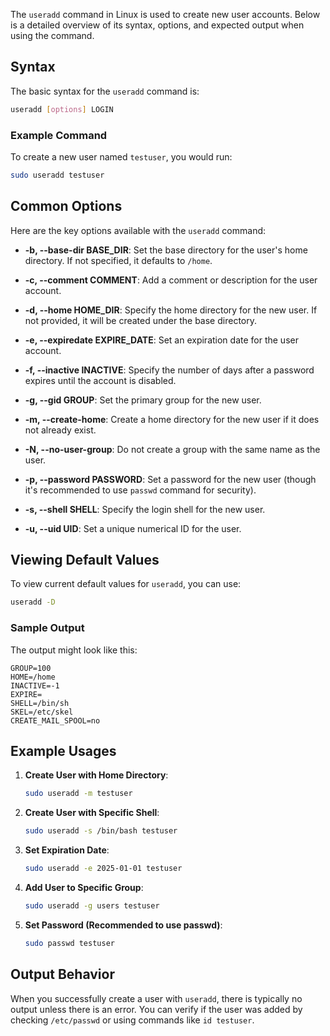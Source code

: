 The `useradd` command in Linux is used to create new user accounts. Below is a detailed overview of its syntax, options, and expected output when using the command.

## Syntax
The basic syntax for the `useradd` command is:

```bash
useradd [options] LOGIN
```

### Example Command
To create a new user named `testuser`, you would run:

```bash
sudo useradd testuser
```

## Common Options
Here are the key options available with the `useradd` command:

- **-b, --base-dir BASE_DIR**: Set the base directory for the user's home directory. If not specified, it defaults to `/home`.
  
- **-c, --comment COMMENT**: Add a comment or description for the user account.
  
- **-d, --home HOME_DIR**: Specify the home directory for the new user. If not provided, it will be created under the base directory.
  
- **-e, --expiredate EXPIRE_DATE**: Set an expiration date for the user account.
  
- **-f, --inactive INACTIVE**: Specify the number of days after a password expires until the account is disabled.
  
- **-g, --gid GROUP**: Set the primary group for the new user.
  
- **-m, --create-home**: Create a home directory for the new user if it does not already exist.
  
- **-N, --no-user-group**: Do not create a group with the same name as the user.
  
- **-p, --password PASSWORD**: Set a password for the new user (though it's recommended to use `passwd` command for security).
  
- **-s, --shell SHELL**: Specify the login shell for the new user.
  
- **-u, --uid UID**: Set a unique numerical ID for the user.

## Viewing Default Values
To view current default values for `useradd`, you can use:

```bash
useradd -D
```

### Sample Output
The output might look like this:

```
GROUP=100
HOME=/home
INACTIVE=-1
EXPIRE=
SHELL=/bin/sh
SKEL=/etc/skel
CREATE_MAIL_SPOOL=no
```

## Example Usages

1. **Create User with Home Directory**:
   ```bash
   sudo useradd -m testuser
   ```

2. **Create User with Specific Shell**:
   ```bash
   sudo useradd -s /bin/bash testuser
   ```

3. **Set Expiration Date**:
   ```bash
   sudo useradd -e 2025-01-01 testuser
   ```

4. **Add User to Specific Group**:
   ```bash
   sudo useradd -g users testuser
   ```

5. **Set Password (Recommended to use passwd)**:
   ```bash
   sudo passwd testuser
   ```

## Output Behavior
When you successfully create a user with `useradd`, there is typically no output unless there is an error. You can verify if the user was added by checking `/etc/passwd` or using commands like `id testuser`.
